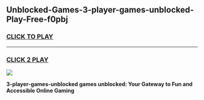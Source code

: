 
## Unblocked-Games-3-player-games-unblocked-Play-Free-f0pbj
<h3>
<a href="https://premium76.site?title=3-player-games-unblocked&ref=18A1">CLICK TO PLAY</a></h3>
<hr>

<h3>
<a href="https://premium76.site?title=3-player-games-unblocked&ref=18A1">CLICK 2 PLAY</a>
  
</h3>

<a href="https://premium76.site?title=3-player-games-unblocked&ref=18A1"><img src="https://clearcache.store/games.png"></a>


**3-player-games-unblocked games unblocked: Your Gateway to Fun and Accessible Online Gaming**
